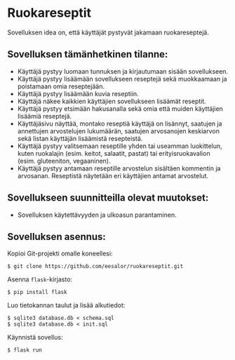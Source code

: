 # Ruokareseptit
Sovelluksen idea on, että käyttäjät pystyvät jakamaan ruokareseptejä.

## Sovelluksen tämänhetkinen tilanne:

- Käyttäjä pystyy luomaan tunnuksen ja kirjautumaan sisään sovellukseen.
- Käyttäjä pystyy lisäämään sovellukseen reseptejä sekä muokkaamaan ja poistamaan omia reseptejään.
- Käyttäjä pystyy lisäämään kuvia reseptiin.
- Käyttäjä näkee kaikkien käyttäjien sovellukseen lisäämät reseptit.
- Käyttäjä pystyy etsimään hakusanalla sekä omia että muiden käyttäjien lisäämiä reseptejä.
- Käyttäjäsivu näyttää, montako reseptiä käyttäjä on lisännyt, saatujen ja annettujen arvostelujen lukumäärän, saatujen arvosanojen keskiarvon sekä listan käyttäjän lisäämistä resepteistä.
- Käyttäjä pystyy valitsemaan reseptille yhden tai useamman luokittelun, kuten ruokalajin (esim. keitot, salaatit, pastat) tai erityisruokavalion (esim. gluteeniton, vegaaninen).
- Käyttäjä pystyy antamaan reseptille arvostelun sisältäen kommentin ja arvosanan. Reseptistä näytetään eri käyttäjien antamat arvostelut.

## Sovellukseen suunnitteilla olevat muutokset:

- Sovelluksen käytettävyyden ja ulkoasun parantaminen.

## Sovelluksen asennus:

Kopioi Git-projekti omalle koneellesi:
```
$ git clone https://github.com/eesalor/ruokareseptit.git
```

Asenna `flask`-kirjasto:
```
$ pip install flask
```

Luo tietokannan taulut ja lisää alkutiedot:
```
$ sqlite3 database.db < schema.sql
$ sqlite3 database.db < init.sql
```
Käynnistä sovellus:
```
$ flask run
```
